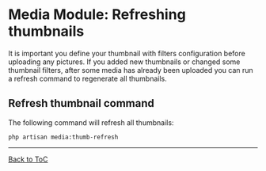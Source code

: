 # Media Module: Refreshing thumbnails

It is important you define your thumbnail with filters configuration before uploading any pictures. If you added new thumbnails or changed some thumbnail filters, after some media has already been uploaded you can run a refresh command to regenerate all thumbnails.

## Refresh thumbnail command

The following command will refresh all thumbnails:

```
php artisan media:thumb-refresh
```

***

[Back to ToC](../readme.md)